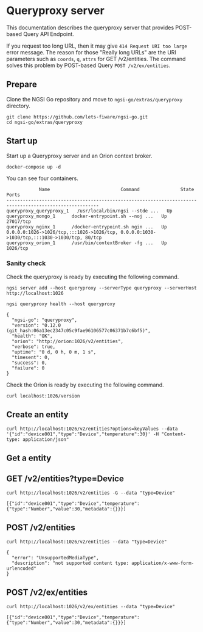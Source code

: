 # Queryproxy server

This documentation describes the queryproxy server that provides POST-based Query API Endpoint.

If you request too long URL, then it may give `414 Request URI too large` error message. The reason for those
"Really long URLs" are the URI parameters such as `coords`, `q`, `attrs` for GET /v2/entities. The command
solves this problem by POST-based Query `POST /v2/ex/entities`.

## Prepare

Clone the NGSI Go repository and move to `ngsi-go/extras/queryproxy` directory.

```
git clone https://github.com/lets-fiware/ngsi-go.git
cd ngsi-go/extras/queryproxy
```

## Start up

Start up a Queryproxy server and an Orion context broker.

```
docker-compose up -d
```

You can see four containers.

```
            Name                          Command               State                Ports
--------------------------------------------------------------------------------------------------------
queryproxy_queryproxy_1   /usr/local/bin/ngsi --stde ...   Up
queryproxy_mongo_1      docker-entrypoint.sh --noj ...   Up      27017/tcp
queryproxy_nginx_1      /docker-entrypoint.sh ngin ...   Up      0.0.0.0:1026->1026/tcp,:::1026->1026/tcp, 0.0.0.0:1030->1030/tcp,:::1030->1030/tcp, 80/tcp
queryproxy_orion_1      /usr/bin/contextBroker -fg ...   Up      1026/tcp
```

### Sanity check

Check the queryproxy is ready by executing the following command.

```
ngsi server add --host queryproxy --serverType queryproxy --serverHost http://localhost:1026
```

```
ngsi queryproxy health --host queryproxy
```

```
{
  "ngsi-go": "queryproxy",
  "version": "0.12.0 (git_hash:06a13ec2347c05c9fae96106577c06371b7c6bf5)",
  "health": "OK",
  "orion": "http://orion:1026/v2/entities",
  "verbose": true,
  "uptime": "0 d, 0 h, 0 m, 1 s",
  "timesent": 0,
  "success": 0,
  "failure": 0
}
```

Check the Orion is ready by executing the following command.

```
curl localhost:1026/version
```

## Create an entity

```
curl http://localhost:1026/v2/entities?options=keyValues --data '{"id":"device001","type":"Device","temperature":30}' -H "Content-type: application/json"
```

## Get a entity

## GET /v2/entities?type=Device

```
curl http://localhost:1026/v2/entities -G --data "type=Device"
```

```
[{"id":"device001","type":"Device","temperature":{"type":"Number","value":30,"metadata":{}}}]
```

## POST /v2/entities

```
curl http://localhost:1026/v2/entities --data "type=Device"
```

```
{
  "error": "UnsupportedMediaType",
  "description": "not supported content type: application/x-www-form-urlencoded"
}
```

## POST /v2/ex/entities

```
curl http://localhost:1026/v2/ex/entities --data "type=Device"
```

```
[{"id":"device001","type":"Device","temperature":{"type":"Number","value":30,"metadata":{}}}]
```
